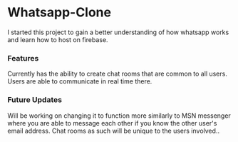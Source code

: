 # Whatsapp-Clone

I started this project to gain a better understanding of how whatsapp works and learn how to host on firebase.

### Features

Currently has the ability to create chat rooms that are common to all users. Users are able to communicate in real time there.

### Future Updates

Will be working on changing it to function more similarly to MSN messenger where you are able to message each other if you know the other user's email address. Chat rooms as such will be unique to the users involved.. 
